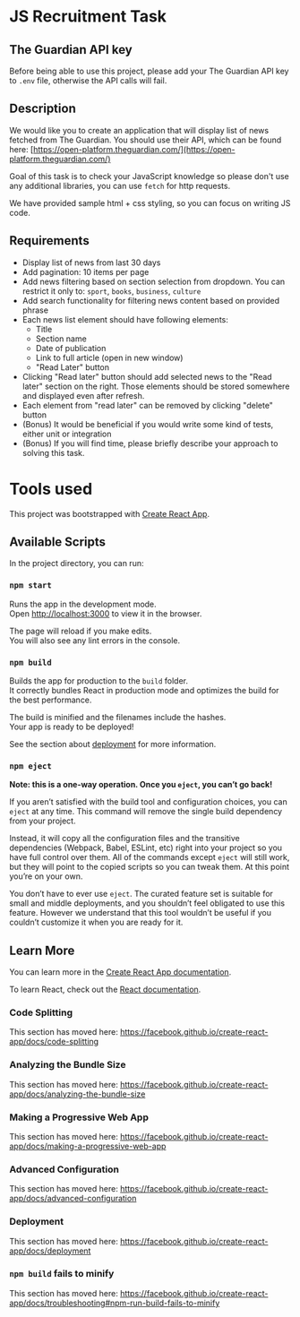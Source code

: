 # JS Recruitment Task

## The Guardian API key

Before being able to use this project, please add your The Guardian API key to `.env` file, otherwise the API calls will fail.

## Description

We would like you to create an application that will display list of news fetched from The Guardian. You should use their API, which can be found here: [https://open-platform.theguardian.com/](https://open-platform.theguardian.com/)

Goal of this task is to check your JavaScript knowledge so please don't use any additional libraries, you can use `fetch` for http requests.

We have provided sample html + css styling, so you can focus on writing JS code.

## Requirements

- Display list of news from last 30 days
- Add pagination: 10 items per page
- Add news filtering based on section selection from dropdown. You can restrict it only to: `sport`, `books`, `business`, `culture`
- Add search functionality for filtering news content based on provided phrase
- Each news list element should have following elements:
  - Title
  - Section name
  - Date of publication
  - Link to full article (open in new window)
  - "Read Later" button
- Clicking "Read later" button should add selected news to the "Read later" section on the right. Those elements should be stored somewhere and displayed even after refresh.
- Each element from "read later" can be removed by clicking "delete" button
- (Bonus) It would be beneficial if you would write some kind of tests, either unit or integration
- (Bonus) If you will find time, please briefly describe your approach to solving this task.

# Tools used


This project was bootstrapped with [Create React App](https://github.com/facebook/create-react-app).

## Available Scripts

In the project directory, you can run:

### `npm start`

Runs the app in the development mode.<br />
Open [http://localhost:3000](http://localhost:3000) to view it in the browser.

The page will reload if you make edits.<br />
You will also see any lint errors in the console.

### `npm build`

Builds the app for production to the `build` folder.<br />
It correctly bundles React in production mode and optimizes the build for the best performance.

The build is minified and the filenames include the hashes.<br />
Your app is ready to be deployed!

See the section about [deployment](https://facebook.github.io/create-react-app/docs/deployment) for more information.

### `npm eject`

**Note: this is a one-way operation. Once you `eject`, you can’t go back!**

If you aren’t satisfied with the build tool and configuration choices, you can `eject` at any time. This command will remove the single build dependency from your project.

Instead, it will copy all the configuration files and the transitive dependencies (Webpack, Babel, ESLint, etc) right into your project so you have full control over them. All of the commands except `eject` will still work, but they will point to the copied scripts so you can tweak them. At this point you’re on your own.

You don’t have to ever use `eject`. The curated feature set is suitable for small and middle deployments, and you shouldn’t feel obligated to use this feature. However we understand that this tool wouldn’t be useful if you couldn’t customize it when you are ready for it.

## Learn More

You can learn more in the [Create React App documentation](https://facebook.github.io/create-react-app/docs/getting-started).

To learn React, check out the [React documentation](https://reactjs.org/).

### Code Splitting

This section has moved here: https://facebook.github.io/create-react-app/docs/code-splitting

### Analyzing the Bundle Size

This section has moved here: https://facebook.github.io/create-react-app/docs/analyzing-the-bundle-size

### Making a Progressive Web App

This section has moved here: https://facebook.github.io/create-react-app/docs/making-a-progressive-web-app

### Advanced Configuration

This section has moved here: https://facebook.github.io/create-react-app/docs/advanced-configuration

### Deployment

This section has moved here: https://facebook.github.io/create-react-app/docs/deployment

### `npm build` fails to minify

This section has moved here: https://facebook.github.io/create-react-app/docs/troubleshooting#npm-run-build-fails-to-minify

